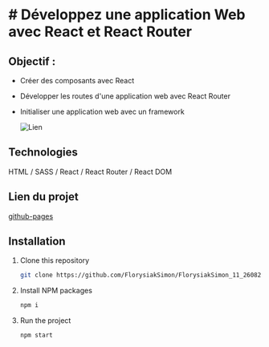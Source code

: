 # # Développez une application Web avec React et React Router

## Objectif :

- Créer des composants avec React
- Développer les routes d'une application web avec React Router
- Initialiser une application web avec un framework

  ![Lien](https://i.gyazo.com/1b87499fe18f4352543b62fc047af1c9.jpg)

## Technologies

HTML / SASS / React / React Router / React DOM

## Lien du projet

[github-pages](https://florysiaksimon.github.io/Kasa/)

## Installation

1. Clone this repository
   ```sh
   git clone https://github.com/FlorysiakSimon/FlorysiakSimon_11_26082021
   ```
2. Install NPM packages
   ```sh
   npm i
   ```
3. Run the project
   ```sh
   npm start
   ```
